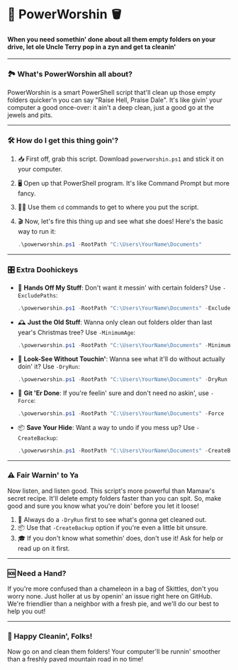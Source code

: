 # 🧹 PowerWorshin 🪣

#### When you need somethin' done about all them empty folders on your drive, let ole Uncle Terry pop in a zyn and get ta cleanin'

---

### 🏞️ What's PowerWorshin all about?

PowerWorshin is a smart PowerShell script that'll clean up those empty folders quicker'n you can say "Raise Hell, Praise Dale". It's like givin' your computer a good once-over: it ain't a deep clean, just a good go at the jewels and pits. 

---

### 🛠️ How do I get this thing goin'?

1. 📥 First off, grab this script. Download `powerworshin.ps1` and stick it on your computer.

2. 🖥️ Open up that PowerShell program. It's like Command Prompt but more fancy.

3. 🚶‍♂️ Use them `cd` commands to get to where you put the script.

4. 🎬 Now, let's fire this thing up and see what she does! Here's the basic way to run it:

   ```powershell
   .\powerworshin.ps1 -RootPath "C:\Users\YourName\Documents"
   ```

---

### 🎛️ Extra Doohickeys

- 🚫 **Hands Off My Stuff**: Don't want it messin' with certain folders? Use `-ExcludePaths`:
  ```powershell
  .\powerworshin.ps1 -RootPath "C:\Users\YourName\Documents" -ExcludePaths "C:\Users\YourName\Documents\KeepThisOne"
  ```

- 🕰️ **Just the Old Stuff**: Wanna only clean out folders older than last year's Christmas tree? Use `-MinimumAge`:
  ```powershell
  .\powerworshin.ps1 -RootPath "C:\Users\YourName\Documents" -MinimumAge 30
  ```

- 🧪 **Look-See Without Touchin'**: Wanna see what it'll do without actually doin' it? Use `-DryRun`:
  ```powershell
  .\powerworshin.ps1 -RootPath "C:\Users\YourName\Documents" -DryRun
  ```

- 💪 **Git 'Er Done**: If you're feelin' sure and don't need no askin', use `-Force`:
  ```powershell
  .\powerworshin.ps1 -RootPath "C:\Users\YourName\Documents" -Force
  ```

- 📦 **Save Your Hide**: Want a way to undo if you mess up? Use `-CreateBackup`:
  ```powershell
  .\powerworshin.ps1 -RootPath "C:\Users\YourName\Documents" -CreateBackup
  ```

---

### ⚠️ Fair Warnin' to Ya

Now listen, and listen good. This script's more powerful than Mamaw's secret recipe. It'll delete empty folders faster than you can spit. So, make good and sure you know what you're doin' before you let it loose!

1. 🧪 Always do a `-DryRun` first to see what's gonna get cleaned out.
2. 📦 Use that `-CreateBackup` option if you're even a little bit unsure.
3. 🎓 If you don't know what somethin' does, don't use it! Ask for help or read up on it first.

---

### 🆘 Need a Hand?

If you're more confused than a chameleon in a bag of Skittles, don't you worry none. Just holler at us by openin' an issue right here on GitHub. We're friendlier than a neighbor with a fresh pie, and we'll do our best to help you out!

---

### 🍎 Happy Cleanin', Folks!

Now go on and clean them folders! Your computer'll be runnin' smoother than a freshly paved mountain road in no time!